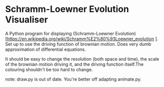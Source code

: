 Schramm-Loewner Evolution Visualiser
====================================

A Python program for displaying (Schramm-Loewner Evolution)[https://en.wikipedia.org/wiki/Schramm%E2%80%93Loewner_evolution ]. Set up to use the driving function of brownian motion.
Does very dumb approximation of differential equations.

It should be easy to change the resolution (both space and time), the scale of the brownian motion driving it, and the driving function itself.The colouring shouldn't be too hard to change.

note: draw.py is out of date. You're better off adapting animate.py.
